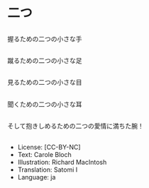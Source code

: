 # 二つ

##
握るための二つの小さな手

##
蹴るための二つの小さな足

##
見るための二つの小さな目

##
聞くための二つの小さな耳

##
そして抱きしめるための二つの愛情に満ちた腕！

##
* License: [CC-BY-NC]
* Text: Carole Bloch
* Illustration: Richard MacIntosh
* Translation: Satomi I
* Language: ja
